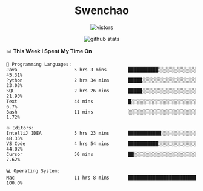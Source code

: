 <h1 align="center">Swenchao</h3>

<p align="center">
  <img src="https://visitor-badge.glitch.me/badge?page_id=Swenchao" alt="vistors" />
</p>

<p align="center">
  <img src="https://github-readme-stats.vercel.app/api?username=Swenchao&count_private=true&show_icons=true&theme=vue-dark&hide_title=true" alt="github stats" />
</p>

<!--START_SECTION:waka-->
📊 **This Week I Spent My Time On** 

```text
💬 Programming Languages: 
Java                     5 hrs 3 mins        ███████████░░░░░░░░░░░░░░   45.31% 
Python                   2 hrs 34 mins       █████░░░░░░░░░░░░░░░░░░░░   23.03% 
SQL                      2 hrs 26 mins       █████░░░░░░░░░░░░░░░░░░░░   21.93% 
Text                     44 mins             █░░░░░░░░░░░░░░░░░░░░░░░░   6.7% 
Bash                     11 mins             ░░░░░░░░░░░░░░░░░░░░░░░░░   1.72%

🔥 Editors: 
IntelliJ IDEA            5 hrs 23 mins       ████████████░░░░░░░░░░░░░   48.35% 
VS Code                  4 hrs 54 mins       ███████████░░░░░░░░░░░░░░   44.02% 
Cursor                   50 mins             ██░░░░░░░░░░░░░░░░░░░░░░░   7.62%

💻 Operating System: 
Mac                      11 hrs 8 mins       █████████████████████████   100.0%

```


<!--END_SECTION:waka-->
